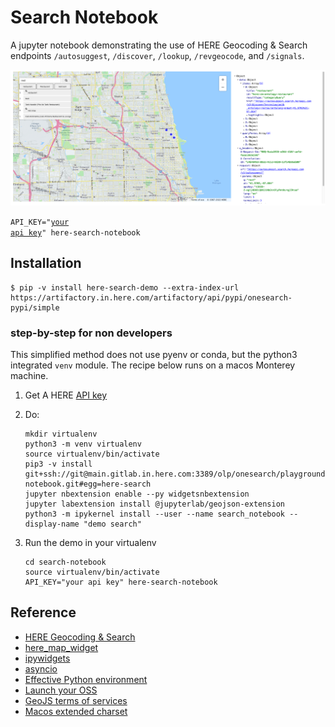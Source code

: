 # Search Notebook

A jupyter notebook demonstrating the use of HERE Geocoding & Search endpoints `/autosuggest`,  `/discover`, `/lookup`, `/revgeocode`,  and `/signals`.

![searching for restaurants](screenshot.png)

    
<code>API_KEY="[your api key](https://developer.here.com/documentation/geocoding-search-api/dev_guide/topics/quick-start-dhc.html#get-an-api-key)" here-search-notebook</code>

## Installation

    $ pip -v install here-search-demo --extra-index-url https://artifactory.in.here.com/artifactory/api/pypi/onesearch-pypi/simple


### step-by-step for non developers

This simplified method does not use pyenv or conda, but the python3 integrated `venv` module.
The recipe below runs on a macos Monterey machine.

1. Get A HERE [API key](https://developer.here.com/documentation/geocoding-search-api/dev_guide/topics/quick-start-dhc.html#get-an-api-key)

2. Do:

   ```
   mkdir virtualenv
   python3 -m venv virtualenv
   source virtualenv/bin/activate
   pip3 -v install git+ssh://git@main.gitlab.in.here.com:3389/olp/onesearch/playground/decitre/search-notebook.git#egg=here-search
   jupyter nbextension enable --py widgetsnbextension
   jupyter labextension install @jupyterlab/geojson-extension
   python3 -m ipykernel install --user --name search_notebook --display-name "demo search"
   ```

3. Run the demo in your virtualenv

   ```
   cd search-notebook
   source virtualenv/bin/activate
   API_KEY="your api key" here-search-notebook
   ```


## Reference

- [HERE Geocoding & Search](https://developer.here.com/documentation/geocoding-search-api/dev_guide/index.html)
- [here_map_widget](https://here-map-widget-for-jupyter.readthedocs.io/en/latest/index.html)
- [ipywidgets](https://ipywidgets.readthedocs.io/en/latest/index.html)
- [asyncio](https://bbc.github.io/cloudfit-public-docs/asyncio/asyncio-part-1)
- [Effective Python environment](https://realpython.com/effective-python-environment/)
- [Launch your OSS](https://opensource.guide/starting-a-project/#launching-your-own-open-source-project)
- [GeoJS terms of services](https://www.geojs.io/tos/)
- [Macos extended charset](https://www.barcodefaq.com/knowledge-base/mac-extended-ascii-character-chart/)